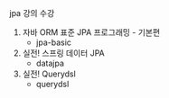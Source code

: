 jpa 강의 수강

1. 자바 ORM 표준 JPA 프로그래밍 - 기본편
    - jpa-basic
2. 실전! 스프링 데이터 JPA
    - datajpa
3. 실전! Querydsl
    - querydsl